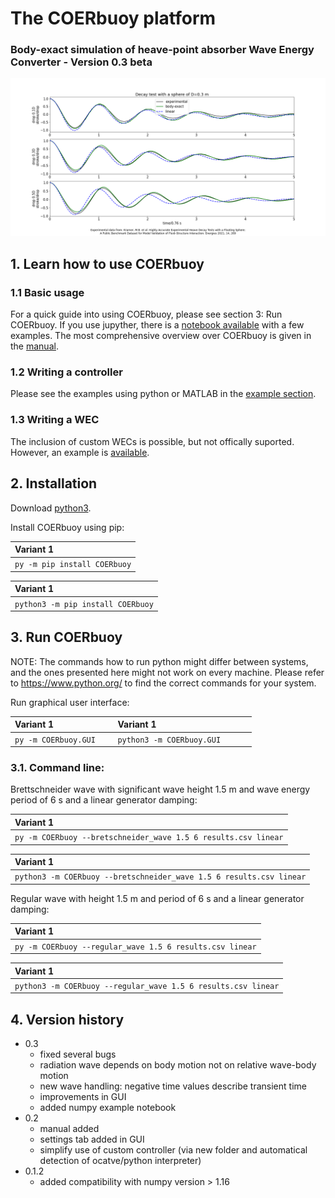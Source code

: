 # The COERbuoy platform
### Body-exact simulation of heave-point absorber Wave Energy Converter - Version 0.3 beta 
![Decay test sphere D=0.3m](decay_test.png)


## 1. Learn how to use COERbuoy
### 1.1 Basic usage

For a quick guide into using COERbuoy, please see section 3: Run COERbuoy. If you use jupyther, there is a [notebook available](https://github.com/SiHeTh/COERbuoy/blob/main/basic_usage.ipynb) with a few examples. The most comprehensive overview over COERbuoy is given in the [manual](https://github.com/SiHeTh/COERbuoy/raw/main/manual.pdf).

### 1.2 Writing a controller
Please see the examples using python or MATLAB in the [example section](https://github.com/SiHeTh/COERbuoy/tree/main/examples/custom_controller).

### 1.3 Writing a WEC

The inclusion of custom WECs is possible, but not offically suported. However, an example is [available](https://github.com/SiHeTh/COERbuoy/tree/main/examples/custom_WEC).

## 2. Installation

Download [python3](https://www.python.org/downloads/).

Install COERbuoy using pip:

| Variant 1          |
|:--------------------------|
|`py -m pip install COERbuoy`|             

| Variant 1              |
|:--------------------------------|
| `python3 -m pip install COERbuoy`|

## 3. Run COERbuoy

NOTE: The commands how to run python might differ between systems, and the ones presented here might not work on every machine. Please refer to https://www.python.org/ to find the correct commands for your system.

Run graphical user interface:

| Variant 1                    | &nbsp;&nbsp; | Variant 1              |
|:--------------------------|--------------|:--------------------------------|
|`py -m COERbuoy.GUI`       |              | `python3 -m COERbuoy.GUI      ` |


### 3.1. Command line:

Brettschneider wave with significant wave height 1.5 m and wave energy period of 6 s and a linear generator damping:

| Variant 1                    |
|:--------------------------|
|`py -m COERbuoy --bretschneider_wave 1.5 6 results.csv linear`|             

| Variant 1             |
|:--------------------------------|
| `python3 -m COERbuoy --bretschneider_wave 1.5 6 results.csv linear`|

Regular wave with height 1.5 m and period of 6 s and a linear generator damping:

| Variant 1                    |
|:--------------------------|
|`py -m COERbuoy --regular_wave 1.5 6 results.csv linear`|             

| Variant 1              |
|:--------------------------------|
| `python3 -m COERbuoy --regular_wave 1.5 6 results.csv linear`|



## 4. Version history
- 0\.3
   - fixed several bugs
   - radiation wave depends on body motion not on relative wave-body motion
   - new wave handling: negative time values describe transient time
   - improvements in GUI
   - added numpy example notebook
- 0\.2
   - manual added
   - settings tab added in GUI
   - simplify use of custom controller (via new folder and automatical detection of ocatve/python interpreter)
- 0\.1\.2 
   - added compatibility with numpy version > 1.16
